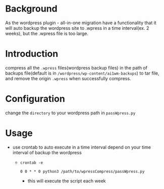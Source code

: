 <h1>Background</h1>

As the wordpress plugin - all-in-one migration have a functionality that it will auto backup the wordpress site to .wpress in a time interval(ex. 2 weeks), but
the .wpress file is too large.

<h1>Introduction</h1>

compress all the `.wpress` files(wordpress backup files) in the path of backups file(default is in `/wordpress/wp-content/ai1wm-backups`) to tar file, and remove the origin `.wpress` when successfully compress.

<h1>Configuration</h1>

change the `directory` to your wordpress path in `passWpress.py`

<h1>Usage</h1>

- use crontab to auto execute in a time interval depend on your time interval of backup the wordpress
  - `crontab -e`
  
     `0 0 * * 0 python3 /path/to/wpressCompress/passWpress.py`
      - this will execute the script each week
